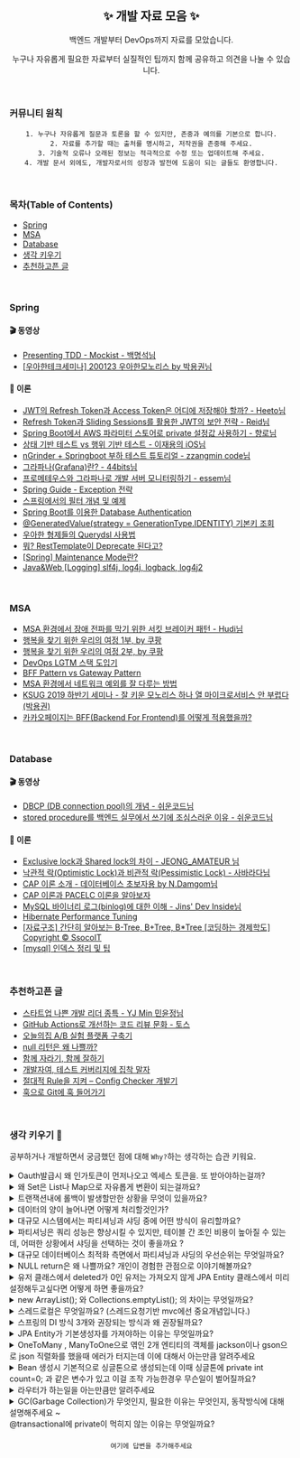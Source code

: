 <h2 align="center">✨ 개발 자료 모음 ✨</h2>  
<p align="center"> 백엔드 개발부터 DevOps까지 자료를 모았습니다.</p>
<p align="center"> 누구나 자유롭게 필요한 자료부터 실질적인 팁까지 함께 공유하고 의견을 나눌 수 있습니다. </p>
<br>

### 커뮤니티 원칙 
<div style="text-align:center">
  
    1. 누구나 자유롭게 질문과 토론을 할 수 있지만, 존중과 예의를 기본으로 합니다.
    2. 자료를 추가할 때는 출처를 명시하고, 저작권을 존중해 주세요.
    3. 기술적 오류나 오래된 정보는 적극적으로 수정 또는 업데이트해 주세요.
    4. 개발 문서 외에도, 개발자로서의 성장과 발전에 도움이 되는 글들도 환영합니다.

</div>
<br>  

### 목차(Table of Contents)  

- [Spring](#spring)
- [MSA](#msa)
- [Database](#database)
- [생각 키우기](#생각-키우기-)
- [추천하고픈 글](#추천하고픈-글)

<br>   

### Spring
#### 🎬 동영상  
* [Presenting TDD - Mockist - 백명석님](https://www.youtube.com/watch?v=ly-TmUuIXyw)
* [[우아한테크세미나] 200123 우아한모노리스 by 박용권님](https://www.youtube.com/watch?v=SrQeIz3gXZg)

#### 📖 이론
* [JWT의 Refresh Token과 Access Token은 어디에 저장해야 할까? - Heeto님](https://blogeon.tistory.com/m/entry/JWT%EC%9D%98-Refresh-Token%EA%B3%BC-Access-Token%EC%9D%80-%EC%96%B4%EB%94%94%EC%97%90-%EC%A0%80%EC%9E%A5%ED%95%B4%EC%95%BC-%ED%95%A0%EA%B9%8C)
* [Refresh Token과 Sliding Sessions를 활용한 JWT의 보안 전략 - Reid님](https://blog.ull.im/engineering/2019/02/07/jwt-strategy.html)
* [Spring Boot에서 AWS 파라미터 스토어로 private 설정값 사용하기 - 향로님](https://jojoldu.tistory.com/509)
* [상태 기반 테스트 vs 행위 기반 테스트 - 이재용의 iOS님](https://www.wodyd.com/unit-testing-behavior-vs-state/)
* [nGrinder + Springboot 부하 테스트 튜토리얼 - zzangmin code님](https://leezzangmin.tistory.com/42)
* [그라파나(Grafana)란? - 44bits님](https://www.44bits.io/ko/keyword/grafana)
* [프로메테우스와 그라파나로 개발 서버 모니터링하기 - essem님](https://essem-dev.medium.com/%ED%94%84%EB%A1%9C%EB%A9%94%ED%85%8C%EC%9A%B0%EC%8A%A4%EC%99%80-%EA%B7%B8%EB%9D%BC%ED%8C%8C%EB%82%98%EB%A1%9C-%EA%B0%9C%EB%B0%9C-%EC%84%9C%EB%B2%84-%EB%AA%A8%EB%8B%88%ED%84%B0%EB%A7%81%ED%95%98%EA%B8%B0-8942aea724b3)
* [Spring Guide - Exception 전략](https://cheese10yun.github.io/spring-guide-exception/)
* [스프링에서의 필터 개념 및 예제](https://gardeny.tistory.com/m/35)
* [Spring Boot를 이용한 Database Authentication](https://velog.io/@code12/Spring-Security-Spring-Boot%EB%A5%BC-%EC%9D%B4%EC%9A%A9%ED%95%9C-Database-Authentication)
* [@GeneratedValue(strategy = GenerationType.IDENTITY) 기본키 조회](https://openobjectnet.github.io/jpa/jpa-generationtype/)
* [우아한 형제들의 Querydsl 사용법](https://velog.io/@youngerjesus/%EC%9A%B0%EC%95%84%ED%95%9C-%ED%98%95%EC%A0%9C%EB%93%A4%EC%9D%98-Querydsl-%ED%99%9C%EC%9A%A9%EB%B2%95)
* [뭐? RestTemplate이 Deprecate 된다고?](https://velog.io/@doxxx93/is-resttemplate-deprecated)
* [[Spring] Maintenance Mode란?](https://effortguy.tistory.com/214)
* [Java&Web [Logging] slf4j, log4j, logback, log4j2](https://minkwon4.tistory.com/161)

<br>   

### MSA  
* [MSA 환경에서 장애 전파를 막기 위한 서킷 브레이커 패턴 - Hudi님](https://hudi.blog/circuit-breaker-pattern/)
* [행복을 찾기 위한 우리의 여정 1부, by 쿠팡](https://www.theteams.kr/teams/8226/post/73234)
* [행복을 찾기 위한 우리의 여정 2부, by 쿠팡](https://www.theteams.kr/teams/8226/post/73235)
* [DevOps LGTM 스택 도입기](https://medium.com/finda-tech/lgtm-%EC%8A%A4%ED%83%9D-%EB%8F%84%EC%9E%85%EA%B8%B0-aeb1424b8299)
* [BFF Pattern vs Gateway Pattern](https://alirezafarokhi.medium.com/bff-pattern-vs-gateway-pattern-45706ffb9978)
* [MSA 환경에서 네트워크 예외를 잘 다루는 방법](https://tech.kakaopay.com/post/msa-transaction/)
* [KSUG 2019 하반기 세미나 - 잘 키운 모노리스 하나 열 마이크로서비스 안 부럽다 (박용권)](https://youtu.be/uTSuVFyv81w?si=OX8vDvq-J1sMt38u)
* [카카오페이지는 BFF(Backend For Frontend)를 어떻게 적용했을까?](https://fe-developers.kakaoent.com/2022/220310-kakaopage-bff/)

<br>  

### Database
#### 🎬 동영상  
* [DBCP (DB connection pool)의 개념 - 쉬운코드님 ](https://www.youtube.com/watch?v=zowzVqx3MQ4&t=877s)  
* [stored procedure를 백엔드 실무에서 쓰기에 조심스러운 이유 - 쉬운코드님](https://www.youtube.com/watch?v=SOLm-GXFzG8)

#### 📖 이론
* [Exclusive lock과 Shared lock의 차이 - JEONG_AMATEUR 님](https://jeong-pro.tistory.com/94)
* [낙관적 락(Optimistic Lock)과 비관적 락(Pessimistic Lock) - 사바라다님](https://sabarada.tistory.com/175#google_vignette)
* [CAP 이론 소개 - 데이터베이스 초보자용 by N.Damgom님](https://onduway.tistory.com/106)
* [CAP 이론과 PACELC 이론을 알아보자](http://happinessoncode.com/2017/07/29/cap-theorem-and-pacelc-theorem/)
* [MySQL 바이너리 로그(binlog)에 대한 이해 - Jins' Dev Inside님](https://jins-dev.tistory.com/entry/MySQL-%EB%B0%94%EC%9D%B4%EB%84%88%EB%A6%AC-%EB%A1%9C%EA%B7%B8binlog%EC%97%90-%EB%8C%80%ED%95%9C-%EC%9D%B4%ED%95%B4)
* [Hibernate Performance Tuning](https://kwonnam.pe.kr/wiki/java/hibernate/performance)
* [[자료구조] 간단히 알아보는 B-Tree, B+Tree, B*Tree [코딩하는 경제학도] Copyright © SsocoIT](https://ssocoit.tistory.com/217)
* [[mysql] 인덱스 정리 및 팁](https://jojoldu.tistory.com/243)

<br>  

### 추천하고픈 글    
* [스타트업 나쁜 개발 리더 종특 - YJ Min 민윤정님](https://brunch.co.kr/@yj5wqu/27)
* [GitHub Actions로 개선하는 코드 리뷰 문화 - 토스](https://toss.tech/article/25431)
* [오늘의집 A/B 실험 플랫폼 구축기](https://www.bucketplace.com/post/2021-10-29-%EC%98%A4%EB%8A%98%EC%9D%98%EC%A7%91-a-b-%EC%8B%A4%ED%97%98-%ED%94%8C%EB%9E%AB%ED%8F%BC-%EA%B5%AC%EC%B6%95%EA%B8%B0/)
* [null 리턴은 왜 나쁠까?](https://toss.tech/article/engineering-note-2)
* [함께 자라기, 함께 잘하기](https://medium.com/ssgtech/%ED%95%A8%EA%BB%98-%EC%9E%90%EB%9D%BC%EA%B8%B0-%ED%95%A8%EA%BB%98-%EC%9E%98%ED%95%98%EA%B8%B0-4137745d36b2)
* [개발자여, 테스트 커버리지에 집착 말자](https://yozm.wishket.com/magazine/detail/2471/?utm_source=stibee&utm_medium=email&utm_campaign=newsletter_yozm&utm_content=contents)
* [절대적 Rule을 지켜 – Config Checker 개발기](https://techblog.woowahan.com/7242/)
* [훅으로 Git에 훅 들어가기](https://techblog.woowahan.com/2530/)

<br>

### 생각 키우기 🌱
공부하거나 개발하면서 궁금했던 점에 대해 `Why?`하는 생각하는 습관 키워요.  

<details>
<summary> Oauth발급시 왜 인가토큰이 먼저나오고 엑세스 토큰을. 또 받아야하는걸까? </summary>  
  
  ####  
  
<div style="text-align:center">
  
    여기에 답변을 추가해주세요

</div>
</details>

<details>
<summary> 왜 Set은 List나 Map으로 자유롭게 변환이 되는걸까요? </summary>
    
  ####  
  
<div style="text-align:center">
  
    여기에 답변을 추가해주세요

</div>
</details>

<details>
<summary> 트랜잭션내에 롤백이 발생할만한 상황을 무엇이 있을까요? </summary>
    
  ####  
  
<div style="text-align:center">
  
    여기에 답변을 추가해주세요

</div>
</details>  

<details>
<summary> 데이터의 양이 늘어나면 어떻게 처리할것인가? </summary>
    
  ####  
  
<div style="text-align:center">
  
    여기에 답변을 추가해주세요

</div>
</details>

<details>
<summary> 대규모 시스템에서는 파티셔닝과 샤딩 중에 어떤 방식이 유리할까요? </summary>
    
  ####  
  
<div style="text-align:center">
  
    여기에 답변을 추가해주세요

</div>
</details>

<details>
<summary> 파티셔닝은 쿼리 성능은 향상시킬 수 있지만, 테이블 간 조인 비용이 높아질 수 있는데, 어떠한 상황에서 샤딩을 선택하는 것이 좋을까요 ? </summary>
    
  ####  
  
<div style="text-align:center">
  
    여기에 답변을 추가해주세요

</div>
</details>  

<details>
<summary> 대규모 데이터베이스 최적화 측면에서 파티셔닝과 샤딩의 우선순위는 무엇일까요? </summary>
    
  ####  
  
<div style="text-align:center">
  
    여기에 답변을 추가해주세요

</div>
</details>

<details>
<summary> NULL return은 왜 나쁠까요? 개인이 경험한 관점으로 이야기해볼까요? </summary>
    
  ####  
  
<div style="text-align:center">
  
    여기에 답변을 추가해주세요

</div>
</details>

<details>
<summary> 유저 클래스에서 deleted가 0인 유저는 가져오지 않게 JPA Entity 클래스에서 미리 설정해두고싶다면 어떻게 하면 좋을까요? </summary>
    
  ####  
  
<div style="text-align:center">
  
    여기에 답변을 추가해주세요

</div>
</details>

<details>
<summary> new ArrayList(); 와 Collections.emptyList(); 의 차이는 무엇일까요? </summary>
    
  ####  
  
<div style="text-align:center">
  
    여기에 답변을 추가해주세요

</div>
</details>

<details>
<summary> 스레드로컬은 무엇일까요? (스레드요청기반 mvc에선 중요개념입니다.) </summary>
    
  ####  
  
<div style="text-align:center">
  
    여기에 답변을 추가해주세요

</div>
</details>


<details>
<summary> 스프링의 DI 방식 3개와 권장되는 방식과 왜 권장될까요? </summary>
    
  ####  
  
<div style="text-align:center">
  
    여기에 답변을 추가해주세요

</div>
</details>

<details>
  
<summary> JPA  Entity가 기본생성자를 가져야하는 이유는 무엇일까요? </summary>
    
  ####  
  
<div style="text-align:center">
  
    여기에 답변을 추가해주세요

</div>
</details>

<details>
  
<summary> OneToMany , ManyToOne으로 엮인 2개 엔티티의 객체를 jackson이나 gson으로 json 직렬화를 했을때 에러가 터지는데 이에 대해서 아는만큼 알려주세요 </summary>
    
  ####  
  
<div style="text-align:center">
  
    여기에 답변을 추가해주세요

</div>
</details>

<details>
  
<summary> Bean 생성시 기본적으로 싱글톤으로 생성되는데 이때 싱글톤에 private int count=0; 과 같은 변수가 있고 이걸 조작 가능한경우 무슨일이 벌어질까요? </summary>
    
  ####  
  
<div style="text-align:center">
  
    여기에 답변을 추가해주세요

</div>
</details>

<details>
  
<summary> 라우터가 하는일을 아는만큼만 알려주세요 </summary>
    
  ####  
  
<div style="text-align:center">
  
    여기에 답변을 추가해주세요

</div>
</details>

<details>
  
<summary> GC(Garbage Collection)가 무엇인지, 필요한 이유는 무엇인지, 동작방식에 대해 설명해주세요 ~ </summary>
    
  ####  
  
<div style="text-align:center">
  
    여기에 답변을 추가해주세요

</div>
</details>

<summary> @transactional에 private이 먹히지 않는 이유는 무엇일까요? </summary>
    
  ####  
  
<div style="text-align:center">
  
    여기에 답변을 추가해주세요

</div>
</details>

